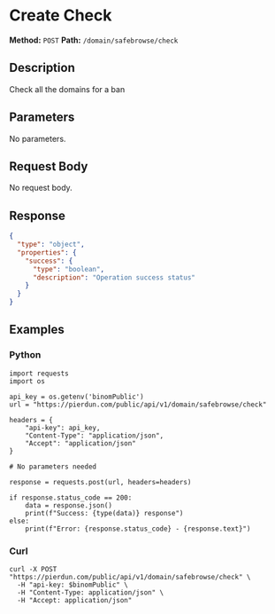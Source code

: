 # Create Check

**Method:** `POST`
**Path:** `/domain/safebrowse/check`

## Description
Check all the domains for a ban

## Parameters
No parameters.

## Request Body
No request body.

## Response
```json
{
  "type": "object",
  "properties": {
    "success": {
      "type": "boolean",
      "description": "Operation success status"
    }
  }
}
```

## Examples
### Python
```__python__
import requests
import os

api_key = os.getenv('binomPublic')
url = "https://pierdun.com/public/api/v1/domain/safebrowse/check"

headers = {
    "api-key": api_key,
    "Content-Type": "application/json",
    "Accept": "application/json"
}

# No parameters needed

response = requests.post(url, headers=headers)

if response.status_code == 200:
    data = response.json()
    print(f"Success: {type(data)} response")
else:
    print(f"Error: {response.status_code} - {response.text}")
```
### Curl
```__curl__
curl -X POST "https://pierdun.com/public/api/v1/domain/safebrowse/check" \
  -H "api-key: $binomPublic" \
  -H "Content-Type: application/json" \
  -H "Accept: application/json"
```
